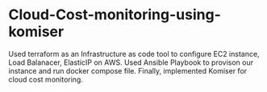 # Cloud-Cost-monitoring-using-komiser
Used terraform as an Infrastructure as code tool to configure EC2 instance, Load Balanacer, ElasticIP on AWS. Used Ansible Playbook to provison our instance and run docker compose file. Finally, implemented Komiser for cloud cost monitoring.
